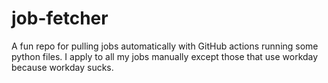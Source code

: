 # job-fetcher
A fun repo for pulling jobs automatically with GitHub actions running some python files. I apply to all my jobs manually except those that use workday because workday sucks.
